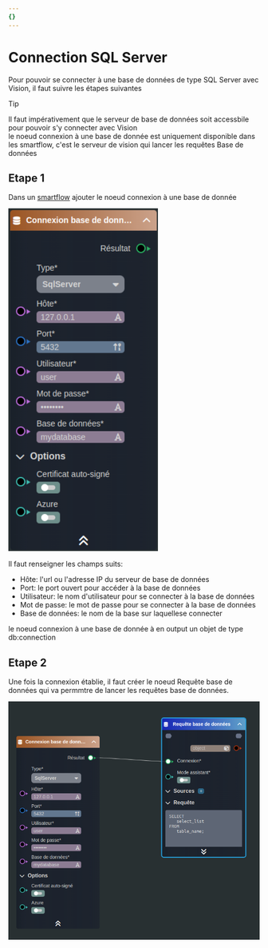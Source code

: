 ```yaml
---
{}
---
```

   
# Connection SQL Server   
   
Pour pouvoir se connecter à une base de données de type SQL Server avec Vision, il faut suivre les étapes suivantes   
   
> [!tip]    
> Il faut impérativement que le serveur de base de données soit accessbile pour pouvoir s'y connecter avec Vision    
> le noeud connexion à une base de donnée est uniquement disponible dans les smartflow, c'est le serveur de vision qui lancer les requêtes Base de données   
## Etape 1    
   
Dans un [smartflow](app://obsidian.md/0%20-%20Le%20concept%20de%20smartflow) ajouter le noeud connexion à une base de donnée   
   
 <img src="../../_assets/images/smartflows/sqlserver.png" width="300" alt="" title="" />   
   
 Il faut renseigner les champs suits:   
   
 - Hôte: l'url ou l'adresse IP du serveur de base de données    
 - Port: le port ouvert pour accéder à la base de données   
 - Utilisateur: le nom d'utilisateur pour se connecter à la base de données   
 - Mot de passe: le mot de passe pour se connecter à la base de données   
 - Base de données: le nom de la base sur laquellese connecter   
   
le noeud connexion à une base de donnée à en output un objet de type db:connection   
## Etape 2    
   
Une fois la connexion établie, il faut créer le noeud Requête base de données qui va permmtre de lancer les requêtes base de données.   
   
<img src="../../_assets/images/smartflows/sqlserverrequest.png" width="650" alt="" title="" />